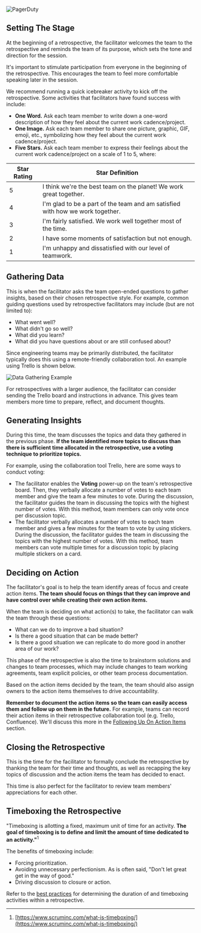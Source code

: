 ![PagerDuty](/assets/images/headers/Retros-During.png)

## Setting The Stage
At the beginning of a retrospective, the facilitator welcomes the team to the retrospective and reminds the team of its purpose, which sets the tone and direction for the session.

It's important to stimulate participation from everyone in the beginning of the retrospective. This encourages the team to feel more comfortable speaking later in the session.

We recommend running a quick icebreaker activity to kick off the retrospective. Some activities that facilitators have found success with include:

- **One Word.** Ask each team member to write down a one-word description of how they feel about the current work cadence/project.
- **One Image.** Ask each team member to share one picture, graphic, GIF, emoji, etc., symbolizing how they feel about the current work cadence/project.
- **Five Stars.** Ask each team member to express their feelings about the current work cadence/project on a scale of 1 to 5, where:

| Star Rating | Star Definition |
|---|---|
| 5 | I think we're the best team on the planet! We work great together. |
| 4 | I'm glad to be a part of the team and am satisfied with how we work together. |
| 3 | I'm fairly satisfied. We work well together most of the time. |
| 2 | I have some moments of satisfaction but not enough. |
| 1 | I'm unhappy and dissatisfied with our level of teamwork. |

## Gathering Data
This is when the facilitator asks the team open-ended questions to gather insights, based on their chosen retrospective style. For example, common guiding questions used by retrospective facilitators may include (but are not limited to):

- What went well?
- What didn't go so well?
- What did you learn?
- What did you have questions about or are still confused about?

Since engineering teams may be primarily distributed, the facilitator typically does this using a remote-friendly collaboration tool. An example using Trello is shown below.

![Data Gathering Example](/assets/images/data_gathering_example.png)

For retrospectives with a larger audience, the facilitator can consider sending the Trello board and instructions in advance. This gives team members more time to prepare, reflect, and document thoughts.

## Generating Insights
During this time, the team discusses the topics and data they gathered in the previous phase. **If the team identified more topics to discuss than there is sufficient time allocated in the retrospective, use a voting technique to prioritize topics.**

For example, using the collaboration tool Trello, here are some ways to conduct voting:

- The facilitator enables the **Voting** power-up on the team's retrospective board. Then, they verbally allocate a number of votes to each team member and give the team a few minutes to vote. During the discussion, the facilitator guides the team in discussing the topics with the highest number of votes. With this method, team members can only vote once per discussion topic.
- The facilitator verbally allocates a number of votes to each team member and gives a few minutes for the team to vote by using stickers. During the discussion, the facilitator guides the team in discussing the topics with the highest number of votes. With this method, team members can vote multiple times for a discussion topic by placing multiple stickers on a card.

## Deciding on Action
The facilitator's goal is to help the team identify areas of focus and create action items. **The team should focus on things that they can improve and have control over while creating their own action items.**

When the team is deciding on what action(s) to take, the facilitator can walk the team through these questions:

- What can we do to improve a bad situation?
- Is there a good situation that can be made better?
- Is there a good situation we can replicate to do more good in another area of our work?

This phase of the retrospective is also the time to brainstorm solutions and changes to team processes, which may include changes to team working agreements, team explicit policies, or other team process documentation.

Based on the action items decided by the team, the team should also assign owners to the action items themselves to drive accountability.

**Remember to document the action items so the team can easily access them and follow up on them in the future.** For example, teams can record their action items in their retrospective collaboration tool (e.g. Trello, Confluence). We'll discuss this more in the [Following Up On Action Items](after.md#following-up-on-action-items) section.

## Closing the Retrospective
This is the time for the facilitator to formally conclude the retrospective by thanking the team for their time and thoughts, as well as recapping the key topics of discussion and the action items the team has decided to enact.

This time is also perfect for the facilitator to review team members' appreciations for each other.

## Timeboxing the Retrospective
"Timeboxing is allotting a fixed, maximum unit of time for an activity. **The goal of timeboxing is to define and limit the amount of time dedicated to an activity."**<sup>1</sup>

The benefits of timeboxing include:

- Forcing prioritization.
- Avoiding unnecessary perfectionism. As is often said, "Don't let great get in the way of good."
- Driving discussion to closure or action.


Refer to the [best practices](planning.md#retrospective-agenda-best-practices) for determining the duration of and timeboxing activities within a retrospective.

---
1. [https://www.scruminc.com/what-is-timeboxing/](https://www.scruminc.com/what-is-timeboxing/)
